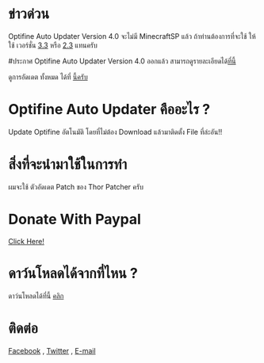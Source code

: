 # ข่าวด่วน
Optifine Auto Updater Version 4.0 จะไม่มี MinecraftSP แล้ว ถ้าท่านต้องการที่จะใช้ ให้ใช้ เวอร์ชั่น [3.3](https://github.com/boyphongsakorn/Optifine_Auto_Updater/releases/tag/v3.3) หรือ [2.3](https://github.com/boyphongsakorn/Optifine_Auto_Updater/releases/tag/v2.3) แทนครับ

#ประกาศ
Optifine Auto Updater Version 4.0 ออกแล้ว สามารถดูรายละเอียดได้[ที่นี้](http://oau.boyphongsakorn.ga)

ดูการอัดเดต ทั้งหมด ได้ที่ [นี้ครับ](http://boyphongsakornproject.tumblr.com/)
# Optifine Auto Updater คืออะไร ?
Update Optifine อัตโนมัติ โดยที่ไม่ต้อง Download แล้วมาติดตั้ง File ที่ล่ะอัน!!
# สิ่งที่จะนำมาใช้ในการทำ
ผมจะใช้ ตัวอัดเดต Patch ของ Thor Patcher ครับ
# Donate With Paypal
[Click Here!](https://streampro.io/tip/yoyoyo1556)
# ดาว์นโหลดได้จากที่ไหน ?
ดาว์นโหลดได้ที่นี้ [คลิก](https://github.com/boyphongsakorn/Optifine_Auto_Updater/releases)

# ติดต่อ
[Facebook](http://ads.boyphongsakorn.ga/facebook) , [Twitter](http://ads.boyphongsakorn.ga/twitter) ,  [E-mail](mailto:boyphongsakorn@outlook.com)
